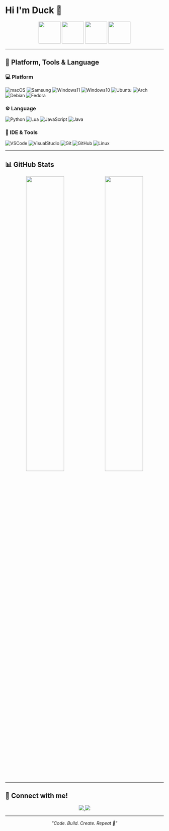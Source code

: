 # Hi I'm Duck 🦆

<p align="center">
  <img src="https://raw.githubusercontent.com/Duck-Honey/Duck-Honey/main/img/0.png" width="70">
  <img src="https://raw.githubusercontent.com/Duck-Honey/Duck-Honey/main/img/1.png" width="70">
  <img src="https://raw.githubusercontent.com/Duck-Honey/Duck-Honey/main/img/2.png" width="70">
  <img src="https://raw.githubusercontent.com/Duck-Honey/Duck-Honey/main/img/3.png" width="70">
</p>

---

## 🧠 Platform, Tools & Language

### 💻 Platform
![macOS](https://img.shields.io/badge/macOS-Mac%20mini%20M1-black?style=for-the-badge&logo=apple)
![Samsung](https://img.shields.io/badge/Samsung-A52%205G-blue?style=for-the-badge&logo=samsung)
![Windows11](https://img.shields.io/badge/Windows-11-blue?style=for-the-badge&logo=windows)
![Windows10](https://img.shields.io/badge/Windows-10%20LTSC-lightblue?style=for-the-badge&logo=windows)
![Ubuntu](https://img.shields.io/badge/Ubuntu-22.04-E95420?style=for-the-badge&logo=ubuntu)
![Arch](https://img.shields.io/badge/Arch_Linux-1793D1?style=for-the-badge&logo=archlinux)
![Debian](https://img.shields.io/badge/Debian-A81D33?style=for-the-badge&logo=debian)
![Fedora](https://img.shields.io/badge/Fedora-294172?style=for-the-badge&logo=fedora)

### ⚙️ Language
![Python](https://img.shields.io/badge/Python-3776AB?style=for-the-badge&logo=python)
![Lua](https://img.shields.io/badge/Lua-2C2D72?style=for-the-badge&logo=lua)
![JavaScript](https://img.shields.io/badge/JavaScript-F7DF1E?style=for-the-badge&logo=javascript)
![Java](https://img.shields.io/badge/Java-ED8B00?style=for-the-badge&logo=openjdk)

### 🧰 IDE & Tools
![VSCode](https://img.shields.io/badge/VS%20Code-0078D4?style=for-the-badge&logo=visualstudiocode)
![VisualStudio](https://img.shields.io/badge/Visual%20Studio-5C2D91?style=for-the-badge&logo=visualstudio)
![Git](https://img.shields.io/badge/Git-F05032?style=for-the-badge&logo=git)
![GitHub](https://img.shields.io/badge/GitHub-181717?style=for-the-badge&logo=github)
![Linux](https://img.shields.io/badge/Linux-FCC624?style=for-the-badge&logo=linux)

---

## 📊 GitHub Stats
<p align="center">
  <img src="https://github-readme-stats.vercel.app/api?username=Duck-Honey&show_icons=true&theme=tokyonight" width="49%">
  <img src="https://github-readme-streak-stats.herokuapp.com/?user=Duck-Honey&theme=tokyonight" width="49%">
</p>

---

## 💬 Connect with me!
<p align="center">
  <a href="https://github.com/Duck-Honey">
    <img src="https://img.shields.io/badge/GitHub-Duck--Honey-181717?style=for-the-badge&logo=github">
  </a>
  <a href="https://discordapp.com/users/849191940414373908">
    <img src="https://img.shields.io/badge/Discord-Duckchan-blueviolet?style=for-the-badge&logo=discord">
  </a>
</p>

---

<p align="center">
  <i>"Code. Build. Create. Repeat 💫"</i>
</p>
